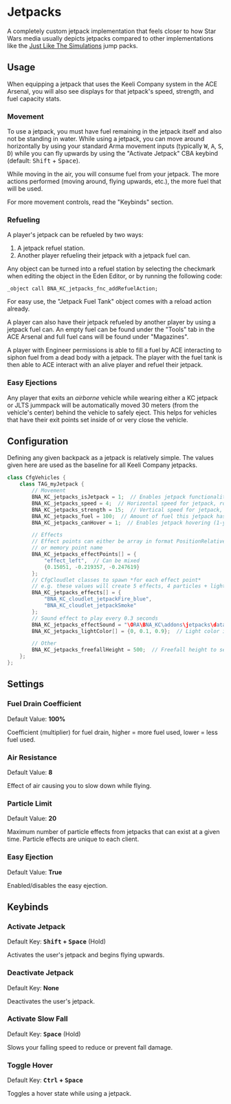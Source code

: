 # Jetpacks
A completely custom jetpack implementation that feels closer to how Star Wars media usually depicts jetpacks compared to other implementations like the [Just Like The Simulations](https://steamcommunity.com/sharedfiles/filedetails/?id=1940589429) jump packs.

## Usage
When equipping a jetpack that uses the Keeli Company system in the ACE Arsenal, you will also see displays for that jetpack's speed, strength, and fuel capacity stats.

### Movement
To use a jetpack, you must have fuel remaining in the jetpack itself and also not be standing in water. While using a jetpack, you can move around horizontally by using your standard Arma movement inputs (typically <kbd>W</kbd>, <kbd>A</kbd>, <kbd>S</kbd>, <kbd>D</kbd>) while you can fly upwards by using the "Activate Jetpack" CBA keybind (default: <kbd>Shift</kbd> + <kbd>Space</kbd>).

While moving in the air, you will consume fuel from your jetpack. The more actions performed (moving around, flying upwards, etc.), the more fuel that will be used.

For more movement controls, read the "Keybinds" section.

### Refueling
A player's jetpack can be refueled by two ways:
1. A jetpack refuel station.
2. Another player refueling their jetpack with a jetpack fuel can.

Any object can be turned into a refuel station by selecting the checkmark when editing the object in the Eden Editor, or by running the following code:
```sqf
_object call BNA_KC_jetpacks_fnc_addRefuelAction;
```
For easy use, the "Jetpack Fuel Tank" object comes with a reload action already.

A player can also have their jetpack refueled by another player by using a jetpack fuel can. An empty fuel can be found under the "Tools" tab in the ACE Arsenal and full fuel cans will be found under "Magazines".

A player with Engineer permissions is able to fill a fuel by ACE interacting to siphon fuel from a dead body with a jetpack. The player with the fuel tank is then able to ACE interact with an alive player and refuel their jetpack.

### Easy Ejections
Any player that exits an *airborne* vehicle while wearing either a KC jetpack or JLTS jummpack will be automatically moved 30 meters (from the vehicle's center) behind the vehicle to safely eject. This helps for vehicles that have their exit points set inside of or very close the vehicle.

## Configuration
Defining any given backpack as a jetpack is relatively simple. The values given here are used as the baseline for all Keeli Company jetpacks.

```cpp
class CfgVehicles {
    class TAG_myJetpack {
        // Movement
        BNA_KC_jetpacks_isJetpack = 1;  // Enables jetpack functionality (1-yes, 0-no)
        BNA_KC_jetpacks_speed = 4;  // Horizontal speed for jetpack, rough formula is speed * 21 = speed in km/h
        BNA_KC_jetpacks_strength = 15;  // Vertical speed for jetpack, rough formula is (speed - 10) * 4.3 = speed in km/h. Strength of <10 will not be able to fly
        BNA_KC_jetpacks_fuel = 100;  // Amount of fuel this jetpack has, (fuel / 10) = fuel in liters
        BNA_KC_jetpacks_canHover = 1;  // Enables jetpack hovering (1-yes, 0-no)

        // Effects
        // Effect points can either be array in format PositionRelative (offset from model center)
        // or memory point name
        BNA_KC_jetpacks_effectPoints[] = {
            "effect_left",  // Can be mixed
            {0.15051, -0.219357, -0.247619}
        };
        // CfgCloudlet classes to spawn *for each effect point*
        // e.g. these values will create 5 effects, 4 particles + light
        BNA_KC_jetpacks_effects[] = {
            "BNA_KC_cloudlet_jetpackFire_blue",
            "BNA_KC_cloudlet_jetpackSmoke"
        };
        // Sound effect to play every 0.3 seconds
        BNA_KC_jetpacks_effectSound = "\ORA\BNA_KC\addons\jetpacks\data\audio\Jetpack_Loop.wss";
        BNA_KC_jetpacks_lightColor[] = {0, 0.1, 0.9};  // Light color in format [R, G, B]

        // Other
        BNA_KC_jetpacks_freefallHeight = 500;  // Freefall height to set on unit when jetpacking
    };
};
```


## Settings
### Fuel Drain Coefficient
Default Value: **100%**

Coefficient (multiplier) for fuel drain, higher = more fuel used, lower = less fuel used.

### Air Resistance
Default Value: **8**

Effect of air causing you to slow down while flying.

### Particle Limit
Default Value: **20**

Maximum number of particle effects from jetpacks that can exist at a given time. Particle effects are unique to each client.

### Easy Ejection
Default Value: **True**

Enabled/disables the easy ejection.

## Keybinds
### Activate Jetpack
Default Key: **<kbd>Shift</kbd> + <kbd>Space</kbd>** (Hold)

Activates the user's jetpack and begins flying upwards.

### Deactivate Jetpack
Default Key: **None**

Deactivates the user's jetpack.

### Activate Slow Fall
Default Key: **<kbd>Space</kbd>** (Hold)

Slows your falling speed to reduce or prevent fall damage.

### Toggle Hover
Default Key: **<kbd>Ctrl</kbd> + <kbd>Space</kbd>**

Toggles a hover state while using a jetpack.
